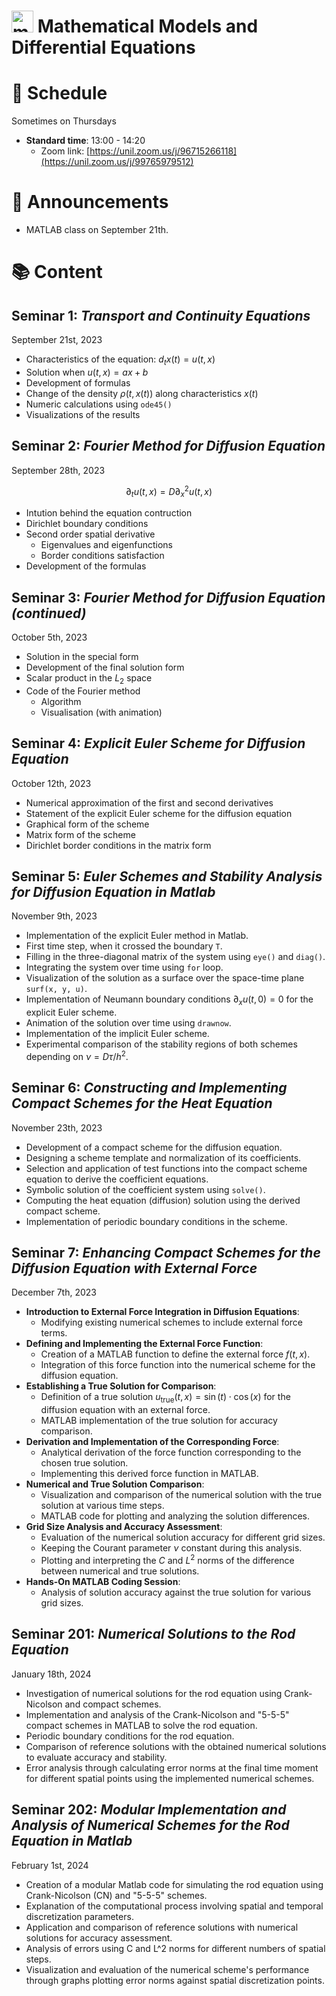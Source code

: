 # <img src="mmde_logo.png" alt="mmde_logo" width="35" height="35"> Mathematical Models and Differential Equations

# 📅 Schedule 

Sometimes on Thursdays
- **Standard time**: 13:00 - 14:20
    - Zoom link: [https://unil.zoom.us/j/96715266118](https://unil.zoom.us/j/99765979512)

# 📢 Announcements

* MATLAB class on September 21th.

# 📚 Content

## Seminar 1: _Transport and Continuity Equations_

September 21st, 2023

- Characteristics of the equation: $d_t x(t) = u(t, x)$
- Solution when $u(t, x) = ax + b$
- Development of formulas
- Change of the density $\rho(t, x(t))$ along characteristics $x(t)$
- Numeric calculations using `ode45()`
- Visualizations of the results

## Seminar 2: _Fourier Method for Diffusion Equation_

September 28th, 2023

$$\partial_t u(t, x) = D \partial_x^2 u(t, x)$$

- Intution behind the equation contruction
- Dirichlet boundary conditions
- Second order spatial derivative
    - Eigenvalues and eigenfunctions
    - Border conditions satisfaction
- Development of the formulas

## Seminar 3: _Fourier Method for Diffusion Equation (continued)_

October 5th, 2023

- Solution in the special form
- Development of the final solution form
- Scalar product in the $L_2$ space
- Code of the Fourier method
    - Algorithm
    - Visualisation (with animation)

## Seminar 4: _Explicit Euler Scheme for Diffusion Equation_

October 12th, 2023

- Numerical approximation of the first and second derivatives
- Statement of the explicit Euler scheme for the diffusion equation
- Graphical form of the scheme
- Matrix form of the scheme
- Dirichlet border conditions in the matrix form

## Seminar 5: _Euler Schemes and Stability Analysis for Diffusion Equation in Matlab_

November 9th, 2023

- Implementation of the explicit Euler method in Matlab.
- First time step, when it crossed the boundary `T`.
- Filling in the three-diagonal matrix of the system using `eye()` and `diag()`.
- Integrating the system over time using `for` loop.
- Visualization of the solution as a surface over the space-time plane `surf(x, y, u)`.
- Implementation of Neumann boundary conditions $\partial_x u(t, 0) = 0$ for the explicit Euler scheme.
- Animation of the solution over time using `drawnow`.
- Implementation of the implicit Euler scheme.
- Experimental comparison of the stability regions of both schemes depending on $\nu = D \tau / h^2$.

## Seminar 6: _Constructing and Implementing Compact Schemes for the Heat Equation_

November 23th, 2023

- Development of a compact scheme for the diffusion equation.
- Designing a scheme template and normalization of its coefficients.
- Selection and application of test functions into the compact scheme equation to derive the coefficient equations.
- Symbolic solution of the coefficient system using `solve()`.
- Computing the heat equation (diffusion) solution using the derived compact scheme.
- Implementation of periodic boundary conditions in the scheme.

## Seminar 7: _Enhancing Compact Schemes for the Diffusion Equation with External Force_

December 7th, 2023

- **Introduction to External Force Integration in Diffusion Equations**:
    - Modifying existing numerical schemes to include external force terms.
- **Defining and Implementing the External Force Function**:
    - Creation of a MATLAB function to define the external force $f(t, x)$.
    - Integration of this force function into the numerical scheme for the diffusion equation.
- **Establishing a True Solution for Comparison**:
    - Definition of a true solution $u_{\text{true}}(t, x) = \sin(t) \cdot \cos(x)$ for the diffusion equation with an external force.
    - MATLAB implementation of the true solution for accuracy comparison.
- **Derivation and Implementation of the Corresponding Force**:
    - Analytical derivation of the force function corresponding to the chosen true solution.
    - Implementing this derived force function in MATLAB.
- **Numerical and True Solution Comparison**:
    - Visualization and comparison of the numerical solution with the true solution at various time steps.
    - MATLAB code for plotting and analyzing the solution differences.
- **Grid Size Analysis and Accuracy Assessment**:
    - Evaluation of the numerical solution accuracy for different grid sizes.
    - Keeping the Courant parameter $\nu$ constant during this analysis.
    - Plotting and interpreting the $C$ and $L^2$​ norms of the difference between numerical and true solutions.
- **Hands-On MATLAB Coding Session**:
    - Analysis of solution accuracy against the true solution for various grid sizes.

## Seminar 201: _Numerical Solutions to the Rod Equation_

January 18th, 2024

- Investigation of numerical solutions for the rod equation using Crank-Nicolson and compact schemes.
- Implementation and analysis of the Crank-Nicolson and "5-5-5" compact schemes in MATLAB to solve the rod equation.
- Periodic boundary conditions for the rod equation.
- Comparison of reference solutions with the obtained numerical solutions to evaluate accuracy and stability.
- Error analysis through calculating error norms at the final time moment for different spatial points using the implemented numerical schemes.

## Seminar 202: _Modular Implementation and Analysis of Numerical Schemes for the Rod Equation in Matlab_

February 1st, 2024

- Creation of a modular Matlab code for simulating the rod equation using Crank-Nicolson (CN) and "5-5-5" schemes.
- Explanation of the computational process involving spatial and temporal discretization parameters.
- Application and comparison of reference solutions with numerical solutions for accuracy assessment.
- Analysis of errors using C and L^2 norms for different numbers of spatial steps.
- Visualization and evaluation of the numerical scheme's performance through graphs plotting error norms against spatial discretization points.
